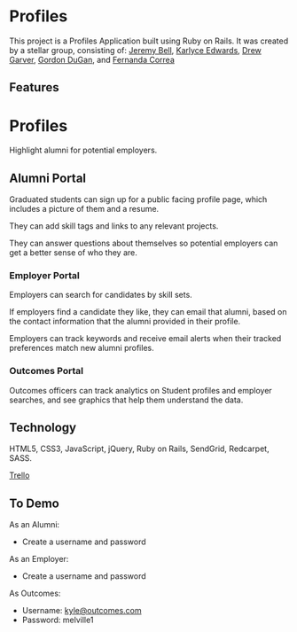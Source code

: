 # Profiles

This project is a Profiles Application built using Ruby on Rails. It was created by a stellar group, consisting of:
[Jeremy Bell](https://github.com/bellvedere), 
[Karlyce Edwards](https://github.com/kedwards1), 
[Drew Garver](https://github.com/andrewgarver), 
[Gordon DuGan](https://github.com/gordon-d), and 
[Fernanda Correa](https://github.com/fcorrea16)

## Features

# Profiles

Highlight alumni for potential employers.

## Alumni Portal

Graduated students can sign up for a public facing profile page, which includes a picture of them and a resume.

They can add skill tags and links to any relevant projects.

They can answer questions about themselves so potential employers can get a better sense of who they are.

### Employer Portal

Employers can search for candidates by skill sets.

If employers find a candidate they like, they can email that alumni, based on the contact information that the alumni provided in their profile.

Employers can track keywords and receive email alerts when their tracked preferences match new alumni profiles.

### Outcomes Portal

Outcomes officers can track analytics on Student profiles and employer searches, and see graphics that help them understand the data.



## Technology

HTML5, CSS3, JavaScript, jQuery, Ruby on Rails, SendGrid, Redcarpet, SASS.

[Trello](https://trello.com/b/QsuXgt4t/profiles-app)

## To Demo

As an Alumni:
* Create a username and password

As an Employer:
* Create a username and password

As Outcomes:
* Username: kyle@outcomes.com
* Password: melville1
